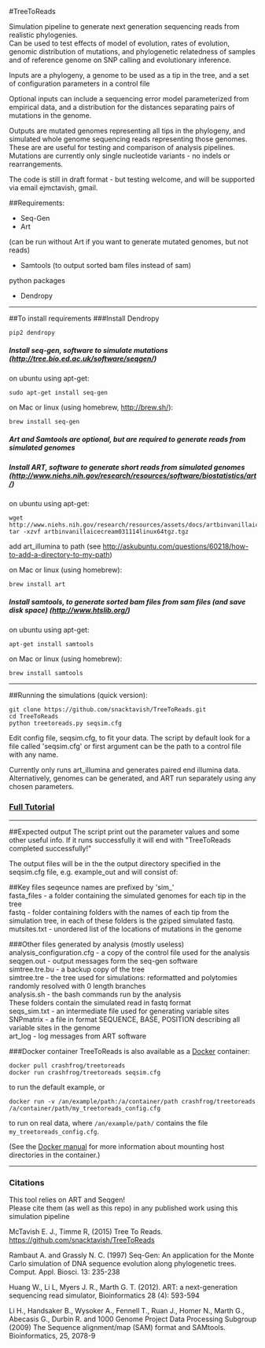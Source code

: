 #TreeToReads

Simulation pipeline to generate next generation sequencing reads from realistic phylogenies.  
Can be used to test effects of model of evolution, rates of evolution, 
genomic distribution of mutations, and phylogenetic relatedness of samples and of reference genome 
on SNP calling and evolutionary inference.  

Inputs are a phylogeny, a genome to be used as a tip in the tree,
and a set of configuration parameters in a control file

Optional inputs can include a sequencing error model parameterized from empirical data,
and a distribution for the distances separating pairs of mutations in the genome.

Outputs are mutated genomes representing all tips in the phylogeny, 
and simulated whole genome sequencing reads representing those genomes. 
These are are useful for testing and comparison of analysis pipelines.
Mutations are currently only single nucleotide variants - no indels or rearrangements.

The code is still in draft format - but testing welcome, and will be supported via email ejmctavish, gmail.  

##Requirements:

-   Seq-Gen
-   Art

(can be run without Art if you want to generate mutated genomes, but not reads)
- Samtools (to output sorted bam files instead of sam)

python packages
-   Dendropy


-------------------------

##To install requirements
###Install Dendropy

    pip2 dendropy

##### Install seq-gen, software to simulate mutations (http://tree.bio.ed.ac.uk/software/seqgen/) 
on ubuntu using apt-get: 

    sudo apt-get install seq-gen

on Mac or linux (using homebrew, http://brew.sh/): 

    brew install seq-gen


##### Art and Samtools are optional, but are required to generate reads from simulated genomes
##### Install ART, software to generate short reads from simulated genomes (http://www.niehs.nih.gov/research/resources/software/biostatistics/art/)

on ubuntu using apt-get: 

    wget http://www.niehs.nih.gov/research/resources/assets/docs/artbinvanillaicecream031114linux64tgz.tgz
    tar -xzvf artbinvanillaicecream031114linux64tgz.tgz

add art_illumina to path (see http://askubuntu.com/questions/60218/how-to-add-a-directory-to-my-path)

on Mac or linux (using homebrew): 

    brew install art

##### Install samtools, to generate sorted bam files from sam files (and save disk space) (http://www.htslib.org/)

on ubuntu using apt-get: 

    apt-get install samtools

on Mac or linux (using homebrew): 

    brew install samtools

-----------------------------------------------------------
##Running the simulations (quick version):

    git clone https://github.com/snacktavish/TreeToReads.git
    cd TreeToReads
    python treetoreads.py seqsim.cfg
 
Edit config file, seqsim.cfg, to fit your data.
The script by default look for a file called 'seqsim.cfg'
or first argument can be the path to a control file with any name.

Currently only runs art_illumina and generates paired end illumina data.
Alternatively, genomes can be generated, and ART run separately using any chosen parameters.

### [Full Tutorial](https://github.com/snacktavish/TreeToReads/blob/master/docs/tutorial.md)

---------------------------------------------------------
##Expected output
The script print out the parameter values and some other useful info.
If it runs successfully it will end with
"TreeToReads completed successfully!"

The output files will be in the the output directory specified in the 
seqsim.cfg file, e.g. example_out
and will consist of:

##Key files
seqeunce names are prefixed by 'sim_'  
fasta_files   - a folder containing the simulated genomes for each tip in the tree  
fastq - folder containing folders with the names of each tip from the simulation tree, in each of these folders is the gziped simulated fastq.
mutsites.txt  - unordered list of the locations of mutations in the genome  

###Other files generated by analysis (mostly useless)  
analysis_configuration.cfg - a copy of the control file used for the analysis  
seqgen.out - output messages form the seq-gen software  
simtree.tre.bu - a backup copy of the tree  
simtree.tre - the tree used for simulations: reformatted and polytomies randomly resolved with 0 length branches  
analysis.sh - the bash commands run by the analysis   
These folders contain the simulated read in fastq format  
seqs_sim.txt  - an intermediate file used for generating variable sites  
SNPmatrix - a file in format SEQUENCE, BASE, POSITION describing all variable sites in the genome  
art_log - log messages from ART software  

###Docker container
TreeToReads is also available as a [Docker](https://www.docker.com/) container:

	docker pull crashfrog/treetoreads
	docker run crashfrog/treetoreads seqsim.cfg
	
to run the default example, or

	docker run -v /an/example/path:/a/container/path crashfrog/treetoreads /a/container/path/my_treetoreads_config.cfg
	
to run on real data, where ```/an/example/path/``` contains the file ```my_treetoreads_config.cfg```.

(See the [Docker manual](http://docs.docker.com/engine/reference/run/#volume-shared-filesystems) for more information about mounting host directories in the container.)


----------------------------------------------------------------------------------------

### Citations
This tool relies on ART and Seqgen!  
Please cite them (as well as this repo) in any published work using this simulation pipeline  

McTavish E. J., Timme R, (2015) Tree To Reads. https://github.com/snacktavish/TreeToReads  

Rambaut A. and Grassly N. C. (1997) Seq-Gen: An application for the Monte Carlo simulation of DNA sequence evolution along phylogenetic trees. Comput. Appl. Biosci. 13: 235-238  

Huang W., Li L, Myers J. R., Marth G. T. (2012). ART: a next-generation sequencing read simulator, Bioinformatics 28 (4): 593-594  

Li H., Handsaker B., Wysoker A., Fennell T., Ruan J., Homer N., Marth G., Abecasis G., Durbin R. and 1000 Genome Project Data Processing Subgroup (2009) The Sequence alignment/map (SAM) format and SAMtools. Bioinformatics, 25, 2078-9  



